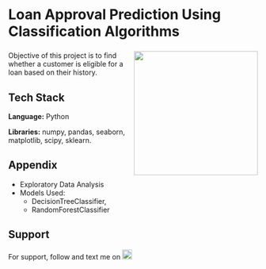 # Loan Approval Prediction Using Classification Algorithms

###

<img align="right" height="250" src="https://export-download.canva.com/j0g_k/DAFgolj0g_k/419/0-5962032598927002020.gif?X-Amz-Algorithm=AWS4-HMAC-SHA256&X-Amz-Credential=AKIAJHKNGJLC2J7OGJ6Q%2F20230606%2Fus-east-1%2Fs3%2Faws4_request&X-Amz-Date=20230606T132651Z&X-Amz-Expires=12553&X-Amz-Signature=816eb57824d1bb542873a22cad2f10c532b50e479a4618d49f7536cd587720ad&X-Amz-SignedHeaders=host&response-content-disposition=attachment%3B%20filename%2A%3DUTF-8%27%27World%2520Cancer%2520Day.gif&response-expires=Tue%2C%2006%20Jun%202023%2016%3A56%3A04%20GMT"/>

###

Objective of this project is to find whether a customer is eligible for a loan based on their history.

## Tech Stack

**Language:** Python

**Libraries:** numpy, pandas, seaborn, matplotlib, scipy, sklearn.

## Appendix

* Exploratory Data Analysis
* Models Used: 
    * DecisionTreeClassifier, 
    * RandomForestClassifier

## Support

For support, follow and text me on </a>
    <a href="https://www.linkedin.com/in/tajamulk2/" target="_blank">
    <img src="https://img.shields.io/static/v1?message=LinkedIn&logo=linkedin&label=&color=0077B5&logoColor=white&labelColor=&style=plastic" height="20" alt="linkedin logo"  />
  </a>



